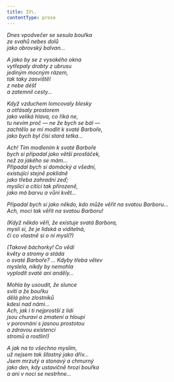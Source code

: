 ```yaml
---
title: IV\.
contentType: prose
---
```


<section>

_Dnes vpodvečer se sesula bouřka  
ze svahů nebes dolů  
jako obrovský balvan…_

</section>

<section>

_A jako by se z vysokého okna  
vytřepaly drobty z ubrusu  
jediným mocným rázem,  
tak taky zasvištěl  
z nebe déšť  
a zatemnil cesty…_

</section>

<section>

_Když vzduchem lomcovaly blesky  
a otřásaly prostorem  
jako veliká hlava, co říká ne,  
tu nevím proč — ne že bych se bál —  
zachtělo se mi modlit k svaté Barboře,  
jako bych byl čísi stará tetka…_

</section>

<section>

_Ach! Tím modlením k svaté Barboře  
bych si připadal jako větší prosťáček,  
než za jakého se mám…  
Připadal bych si domácký a všední,  
existující stejně poklidně  
jako třeba zahradní zeď;  
myslící a cítící tak přirozeně,  
jako má barvu a vůni květ…_

</section>

<section>

_Připadal bych si jako někdo, kdo může věřit na svatou Barboru…  
Ach, moci tak věřit na svatou Barboru!_

</section>

<section>

_(Když někdo věří, že existuje svatá Barbora,  
myslí si, že je lidská a viditelná,  
či co vlastně si o ní myslí?)_

</section>

<section>

_(Takové báchorky! Co vědí  
květy a stromy a stáda  
o svaté Barboře? … Kdyby třeba větev  
myslela, nikdy by nemohla  
vyplodit svaté ani anděly…_

</section>

<section>

_Mohla by usoudit, že slunce  
svítí a že bouřku  
dělá plno zlostníků  
kdesi nad námi…  
Ach, jak i ti nejprostší z lidí  
jsou churaví a zmatení a hloupí  
v porovnání s jasnou prostotou  
a zdravou existencí  
stromů a rostlin!)_

</section>

<section>

_A jak na to všechno myslím,  
už nejsem tak šťastný jako dřív…  
Jsem mrzutý a stonavý a chmurný  
jako den, kdy ustavičně hrozí bouřka  
a ani v noci se nestrhne…_

</section>

